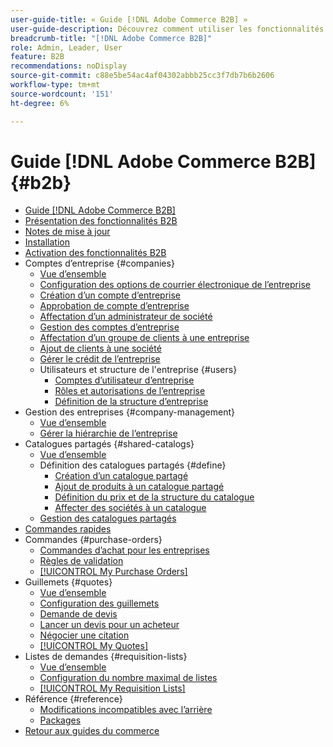 ```yaml
---
user-guide-title: « Guide [!DNL Adobe Commerce B2B] »
user-guide-description: Découvrez comment utiliser les fonctionnalités intégrées B2B disponibles pour Adobe Commerce,
breadcrumb-title: "[!DNL Adobe Commerce B2B]"
role: Admin, Leader, User
feature: B2B
recommendations: noDisplay
source-git-commit: c88e5be54ac4af04302abbb25cc3f7db7b6b2606
workflow-type: tm+mt
source-wordcount: '151'
ht-degree: 6%

---
```



# Guide [!DNL Adobe Commerce B2B] {#b2b}

+ [Guide [!DNL Adobe Commerce B2B]](guide-overview.md)
+ [Présentation des fonctionnalités B2B](introduction.md)
+ [Notes de mise à jour](release-notes.md)
+ [Installation](install.md)
+ [Activation des fonctionnalités B2B](enable-basic-features.md)
+ Comptes d’entreprise {#companies}
   + [Vue d’ensemble](account-companies.md)
   + [Configuration des options de courrier électronique de l’entreprise](email-company-configuration.md)
   + [Création d’un compte d’entreprise](account-company-create.md)
   + [Approbation de compte d’entreprise](account-company-approve.md)
   + [Affectation d’un administrateur de société](account-company-admin.md)
   + [Gestion des comptes d’entreprise](account-company-manage.md)
   + [Affectation d’un groupe de clients à une entreprise](account-company-customer-group.md)
   + [Ajout de clients à une société](customer-assign-company.md)
   + [Gérer le crédit de l’entreprise](credit-company.md)
   + Utilisateurs et structure de l&#39;entreprise {#users}
      + [Comptes d’utilisateur d’entreprise](account-company-users.md)
      + [Rôles et autorisations de l’entreprise](account-company-roles-permissions.md)
      + [Définition de la structure d’entreprise](account-company-structure.md)
+ Gestion des entreprises {#company-management}
   + [Vue d’ensemble](manage-companies.md)
   + [Gérer la hiérarchie de l’entreprise](assign-companies.md)
+ Catalogues partagés {#shared-catalogs}
   + [Vue d’ensemble](catalog-shared.md)
   + Définition des catalogues partagés {#define}
      + [Création d’un catalogue partagé](catalog-shared-create.md)
      + [Ajout de produits à un catalogue partagé](catalog-shared-product-add.md)
      + [Définition du prix et de la structure du catalogue](catalog-shared-pricing-structure.md)
      + [Affecter des sociétés à un catalogue](catalog-shared-assign-companies.md)
   + [Gestion des catalogues partagés](catalog-shared-manage.md)
+ [Commandes rapides](quick-order.md)
+ Commandes {#purchase-orders}
   + [Commandes d’achat pour les entreprises](purchase-order-flow.md)
   + [Règles de validation](account-dashboard-approval-rules.md)
   + [[!UICONTROL My Purchase Orders]](account-dashboard-my-purchase-orders.md)
+ Guillemets {#quotes}
   + [Vue d’ensemble](quotes.md)
   + [Configuration des guillemets](configure-quotes.md)
   + [Demande de devis](quote-request.md)
   + [Lancer un devis pour un acheteur](sales-rep-initiates-quote.md)
   + [Négocier une citation](quote-price-negotiation.md)
   + [[!UICONTROL My Quotes]](account-dashboard-my-quotes.md)
+ Listes de demandes {#requisition-lists}
   + [Vue d’ensemble](requisition-lists.md)
   + [Configuration du nombre maximal de listes](configure-requisition-lists.md)
   + [[!UICONTROL My Requisition Lists]](account-dashboard-requisition-lists-manage.md)
+ Référence {#reference}
   + [Modifications incompatibles avec l’arrière](backward-incompatible-changes.md)
   + [Packages](packages.md)
+ [Retour aux guides du commerce](https://experienceleague.adobe.com/en/docs/commerce-admin/user-guides/home)
